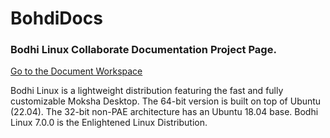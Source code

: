 # BohdiDocs
### Bodhi Linux Collaborate Documentation Project Page.

[Go to the Document Workspace](https://github.com/landNull/BohdiDocs/wiki)

Bodhi Linux is a lightweight distribution featuring the fast and fully customizable Moksha Desktop. The 64-bit version is built on top of Ubuntu (22.04). The 32-bit non-PAE architecture has an Ubuntu 18.04 base. Bodhi Linux 7.0.0 is the Enlightened Linux Distribution.
